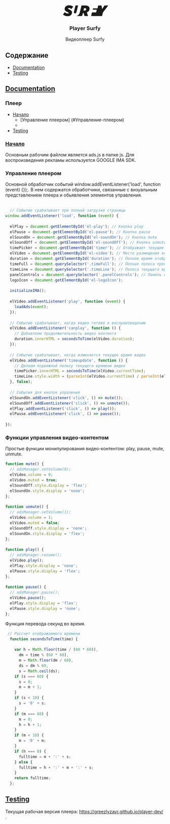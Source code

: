 <p align="center">
   <a>
    <img src="img/surfy_logo.png" width="150">
  </a>
  <h3 align="center">Player Surfy</h3>
  <p align="center">
    Видеоплеер Surfy
    <br>
</p>

## Содержание
- <a href="#documentation">Documentation</a>
- <a href="#testing">Testing</a>

## [Documentation](#documentation)
### Плеер
* <a href="">Начало</a>
  + [Управление плеером] (#Управление-плеером)
  + 
* <a href="">Testing</a>

### [Начало](#Начало)
Основным рабочим файлом является ads.js в папке js. Для воспроизведения рекламы используется GOOGLE IMA SDK.

### Управление плеером
Основной обработчик событий window.addEventListener('load', function (event) {});. В нем содержатся обработчики, связанные с визуальным представлением плеера и обьявления элементов управления. 

```js

  // Событие срабатывает при полной загрузке страницы
window.addEventListener('load', function (event) {

  elPlay = document.getElementById('el-play'); // Кнопка play
  elPause = document.getElementById('el-pause'); // Кнопка pause
  elSoundOn = document.getElementById('el-soundOn'); // Кнопка mute
  elSoundOff = document.getElementById('el-soundOff'); // Кнопка unmute
  timePicker = document.getElementById('timer'); // Отображает текущее время проигрования
  elVideo = document.getElementById('el-video'); // Место размещения основного видео
  duration = document.getElementById('duration'); // Полное время отображения времени
  timeFull = document.querySelector('.timeFull'); // Полная полоса прогресса видео
  timeLine = document.querySelector('.timeLine'); // Полоса текущего времени видео
  panelControls = document.querySelector('.panelControls'); // Панель со всеми кнопками
  logoIcon = document.getElementById('el-logoIcon');

  initializeIMA();

  elVideo.addEventListener('play', function (event) {
    loadAds(event);
  });

  // Событие срабатывает, когда видео готово к воспроизведению
  elVideo.addEventListener('canplay', function () {
    // Добавляем продолжительность видео контента
    duration.innerHTML = secondsToTime(elVideo.duration);
  });

  // Событие срабатывает, когда изменяется текущее время видео
  elVideo.addEventListener('timeupdate', function () {
    // Делаем подвижной полосу текущего времени видео
    timePicker.innerHTML = secondsToTime(elVideo.currentTime);
    timeLine.style.width = (parseInt(elVideo.currentTime) / parseInt(elVideo.duration)) * 100 + '%';
  }, false);

  // События для кнопок упраления
  elSoundOn.addEventListener('click', () => mute());
  elSoundOff.addEventListener('click', () => unmute());
  elPlay.addEventListener('click', () => play());
  elPause.addEventListener('click', () => pause());

});
```

### Функции управления видео-контентом
Простые функции монипулирования видео-контентом: play, pause, mute, unmute.
```js
function mute() {
  // adsManager.setVolume(0); 
  elVideo.volume = 0;
  elVideo.muted = true;
  elSoundOff.style.display = 'flex';
  elSoundOn.style.display = 'none';
};

function unmute() {
  // adsManager.setVolume(1);
  elVideo.volume = 1;
  elVideo.muted = false;
  elSoundOff.style.display = 'none';
  elSoundOn.style.display = 'flex';
};

function play() {
  // adsManager.resume();
  elVideo.play();
  elPlay.style.display = 'none';
  elPause.style.display = 'flex';
};

function pause() {
  // adsManager.pause();
  elVideo.pause();
  elPlay.style.display = 'flex';
  elPause.style.display = 'none';
};
```

Функция перевода секунд во время.
```js
 // Рассчет отображаемого времени
  function secondsToTime(time) {

    var h = Math.floor(time / (60 * 60)),
      dm = time % (60 * 60),
      m = Math.floor(dm / 60),
      ds = dm % 60,
      s = Math.ceil(ds);
    if (s === 60) {
      s = 0;
      m = m + 1;
    }
    if (s < 10) {
      s = '0' + s;
    }
    if (m === 60) {
      m = 0;
      h = h + 1;
    }
    if (m < 10) {
      m = '0' + m;
    }
    if (h === 0) {
      fulltime = m + ':' + s;
    } else {
      fulltime = h + ':' + m + ':' + s;
    }
    return fulltime;
  };

```

## [Testing](#Testing)
Текущая рабочая версия плеера: https://greezlyzavr.github.io/player-dev/ .



